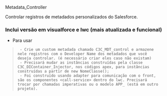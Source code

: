 Metadata_Controller

Controlar registros de metadados personalizados do Salesforce.
### Inclui versão em visualforce e lwc (mais atualizada e funcional)
- Para usar
>      - Crie um custom metadada chamado C3C_MDT_control e armazene nele registros com o Developer Name dos metadados que você deseja controlar. (é necessário criar eles caso não existam)
>      - Precisará mudar as instâncias construídas pela classe C3C_DIContainer_Injector, nos códigos apex, para instâncias construídas a partir de new NomeClasse();
>      - Foi construído usando adapter para comunicação com o front, são os componentes <call-service> dentro do lwc. Precisará trocar por chamadas imperativas ou o modelo APP_ (está em outro projeto).

